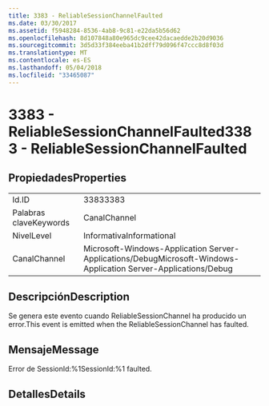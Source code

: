 ```yaml
---
title: 3383 - ReliableSessionChannelFaulted
ms.date: 03/30/2017
ms.assetid: f5948284-8536-4ab8-9c81-e22da5b56d62
ms.openlocfilehash: 8d107848a80e965dc9cee42dacaedde2b20d9036
ms.sourcegitcommit: 3d5d33f384eeba41b2dff79d096f47ccc8d8f03d
ms.translationtype: MT
ms.contentlocale: es-ES
ms.lasthandoff: 05/04/2018
ms.locfileid: "33465087"
---
```

# <a name="3383---reliablesessionchannelfaulted"></a><span data-ttu-id="398fb-102">3383 - ReliableSessionChannelFaulted</span><span class="sxs-lookup"><span data-stu-id="398fb-102">3383 - ReliableSessionChannelFaulted</span></span>
## <a name="properties"></a><span data-ttu-id="398fb-103">Propiedades</span><span class="sxs-lookup"><span data-stu-id="398fb-103">Properties</span></span>  
  
|||  
|-|-|  
|<span data-ttu-id="398fb-104">Id.</span><span class="sxs-lookup"><span data-stu-id="398fb-104">ID</span></span>|<span data-ttu-id="398fb-105">3383</span><span class="sxs-lookup"><span data-stu-id="398fb-105">3383</span></span>|  
|<span data-ttu-id="398fb-106">Palabras clave</span><span class="sxs-lookup"><span data-stu-id="398fb-106">Keywords</span></span>|<span data-ttu-id="398fb-107">Canal</span><span class="sxs-lookup"><span data-stu-id="398fb-107">Channel</span></span>|  
|<span data-ttu-id="398fb-108">Nivel</span><span class="sxs-lookup"><span data-stu-id="398fb-108">Level</span></span>|<span data-ttu-id="398fb-109">Informativa</span><span class="sxs-lookup"><span data-stu-id="398fb-109">Informational</span></span>|  
|<span data-ttu-id="398fb-110">Canal</span><span class="sxs-lookup"><span data-stu-id="398fb-110">Channel</span></span>|<span data-ttu-id="398fb-111">Microsoft-Windows-Application Server-Applications/Debug</span><span class="sxs-lookup"><span data-stu-id="398fb-111">Microsoft-Windows-Application Server-Applications/Debug</span></span>|  
  
## <a name="description"></a><span data-ttu-id="398fb-112">Descripción</span><span class="sxs-lookup"><span data-stu-id="398fb-112">Description</span></span>  
 <span data-ttu-id="398fb-113">Se genera este evento cuando ReliableSessionChannel ha producido un error.</span><span class="sxs-lookup"><span data-stu-id="398fb-113">This event is emitted when the ReliableSessionChannel has faulted.</span></span>  
  
## <a name="message"></a><span data-ttu-id="398fb-114">Mensaje</span><span class="sxs-lookup"><span data-stu-id="398fb-114">Message</span></span>  
 <span data-ttu-id="398fb-115">Error de SessionId:%1</span><span class="sxs-lookup"><span data-stu-id="398fb-115">SessionId:%1 faulted.</span></span>  
  
## <a name="details"></a><span data-ttu-id="398fb-116">Detalles</span><span class="sxs-lookup"><span data-stu-id="398fb-116">Details</span></span>
